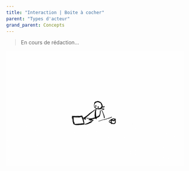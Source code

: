 ```yaml
---
title: "Interaction | Boite à cocher"
parent: "Types d'acteur"
grand_parent: Concepts
---
```



> En cours de rédaction...

![SynApps](../../assets/under-progress.gif)
